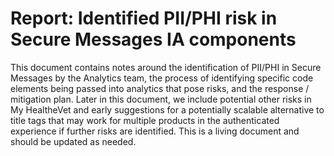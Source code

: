 # Report: Identified PII/PHI risk in Secure Messages IA components
This document contains notes around the identification of PII/PHI in Secure Messages by the Analytics team, the process of identifying specific code elements being passed into analytics that pose risks, and the response / mitigation plan. Later in this document, we include potential other risks in My HealtheVet and early suggestions for a potentially scalable alternative to title tags that may work for multiple products in the authenticated experience if further risks are identified. This is a living document and should be updated as needed.  
